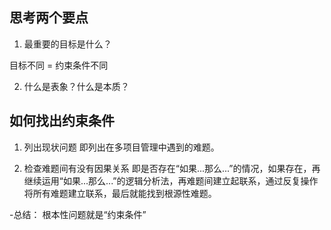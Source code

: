 ## 思考两个要点

1. 最重要的目标是什么？

目标不同 = 约束条件不同

2. 什么是表象？什么是本质？

## 如何找出约束条件
1. 列出现状问题
即列出在多项目管理中遇到的难题。

2. 检查难题间有没有因果关系
即是否存在“如果...那么...”的情况，如果存在，再继续运用“如果...那么...”的逻辑分析法，再难题间建立起联系，通过反复操作将所有难题建立联系，最后就能找到根源性难题。

-总结：
根本性问题就是“约束条件”



